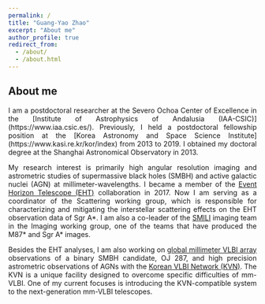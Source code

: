 ```yaml
---
permalink: /
title: "Guang-Yao Zhao"
excerpt: "About me"
author_profile: true
redirect_from: 
  - /about/
  - /about.html
---
```

About me
---

<div style="text-align: justify"> 
I am a postdoctoral researcher at the Severo Ochoa Center of Excellence in the [Institute of Astrophysics of Andalusia (IAA-CSIC)](https://www.iaa.csic.es/). 
Previously, I held a postdoctoral fellowship position at the [Korea Astronomy and Space Science Institute](https://www.kasi.re.kr/kor/index) from 2013 to 2019. 
I obtained my doctoral degree at the Shanghai Astronomical Observatory in 2013.

My research interest is primarily high angular resolution imaging and astrometric studies of supermassive black holes (SMBH) and active galactic nuclei (AGN) at millimeter-wavelengths.
I became a member of the [Event Horizon Telescope (EHT)](https://eventhorizontelescope.org/) collaboration in 2017. Now I am serving as a coordinator of the Scattering working group, which is responsible for characterizing and mitigating the interstellar scattering effects on the EHT observation data of Sgr A\*. 
I am also a co-leader of the [SMILI](https://zenodo.org/record/6522933) imaging team in the Imaging working group, one of the teams that have produced the M87\* and Sgr A\* images.

Besides the EHT analyses, I am also working on [global millimeter VLBI array](https://www3.mpifr-bonn.mpg.de/div/vlbi/globalmm/) observations of a binary SMBH candidate, OJ 287, and high precision astrometric observations of AGNs with the [Korean VLBI Network (KVN)](https://radio.kasi.re.kr/kvn/main_kvn.php). 
The KVN is a unique facility designed to overcome specific difficulties of mm-VLBI. 
One of my current focuses is introducing the KVN-compatible system to the next-generation mm-VLBI telescopes.
</div>

